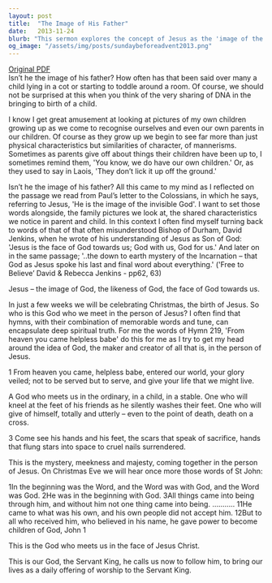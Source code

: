```yaml
---
layout: post
title:  "The Image of His Father"
date:   2013-11-24
blurb: "This sermon explores the concept of Jesus as the 'image of the invisible God', drawing parallels between the familial resemblance between parents and children and the spiritual resemblance between God and Jesus. It emphasizes the humility and servitude of Jesus, who came not to be served, but to serve. The sermon concludes with an invitation to follow Jesus, the Servant King."
og_image: "/assets/img/posts/sundaybeforeadvent2013.png"
---
```

[Original PDF](/assets/pdf/sundaybeforeadvent2013.pdf)    
Isn’t he the image of his father? How often has that been said over many a child lying in a cot or starting to toddle around a room. Of course, we should not be surprised at this when you think of the very sharing of DNA in the bringing to birth of a child.

I know I get great amusement at looking at pictures of my own children growing up as we come to recognise ourselves and even our own parents in our children. Of course as they grow up we begin to see far more than just physical characteristics but similarities of character, of mannerisms. Sometimes as parents give off about things their children have been up to, I sometimes remind them, 'You know, we do have our own children.' Or, as they used to say in Laois, 'They don’t lick it up off the ground.'

Isn’t he the image of his father? All this came to my mind as I reflected on the passage we read from Paul’s letter to the Colossians, in which he says, referring to Jesus, 'He is the image of the invisible God'. I want to set those words alongside, the family pictures we look at, the shared characteristics we notice in parent and child. In this context I often find myself turning back to words of that of that often misunderstood Bishop of Durham, David Jenkins, when he wrote of his understanding of Jesus as Son of God: 'Jesus is the face of God towards us; God with us, God for us.' And later on in the same passage; '..the down to earth mystery of the Incarnation – that God as Jesus spoke his last and final word about everything.' ('Free to Believe’ David & Rebecca Jenkins - pp62, 63)

Jesus – the image of God, the likeness of God, the face of God towards us.

In just a few weeks we will be celebrating Christmas, the birth of Jesus. So who is this God who we meet in the person of Jesus? I often find that hymns, with their combination of memorable words and tune, can encapsulate deep spiritual truth. For me the words of Hymn 219, 'From heaven you came helpless babe' do this for me as I try to get my head around the idea of God, the maker and creator of all that is, in the person of Jesus.

1 From heaven you came, helpless babe,
entered our world, your glory veiled;
not to be served but to serve,
and give your life that we might live.

A God who meets us in the ordinary, in a child, in a stable. One who will kneel at the feet of his friends as he silently washes their feet. One who will give of himself, totally and utterly – even to the point of death, death on a cross.

3 Come see his hands and his feet,
the scars that speak of sacrifice,
hands that flung stars into space
to cruel nails surrendered.

This is the mystery, meekness and majesty, coming together in the person of Jesus. On Christmas Eve we will hear once more those words of St John:

1In the beginning was the Word, and the Word was with God, and the Word was God. 2He was in the beginning with God. 3All things came into being through him, and without him not one thing came into being. ……….. 11He came to what was his own, and his own people did not accept him. 12But to all who received him, who believed in his name, he gave power to become children of God, John 1

This is the God who meets us in the face of Jesus Christ.

This is our God, the Servant King,
he calls us now to follow him,
to bring our lives as a daily offering
of worship to the Servant King.
